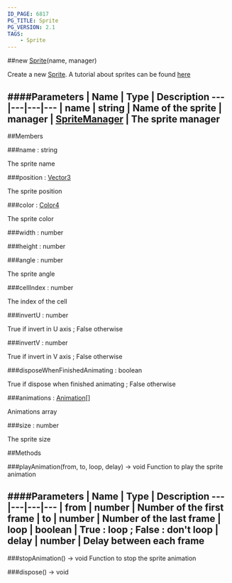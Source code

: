 ```yaml
---
ID_PAGE: 6817
PG_TITLE: Sprite
PG_VERSION: 2.1
TAGS:
    - Sprite
---
```

##new [Sprite](page.php?p=6817)(name, manager)



Create a new [Sprite](page.php?p=6817).
A tutorial about sprites can be found [here](https://github.com/BabylonJS/Babylon.js/wiki/08-Sprites)




####Parameters
 | Name | Type | Description
---|---|---|---
 | name | string | Name of the sprite
 | manager | [SpriteManager](page.php?p=6818) | The sprite manager
---

##Members

###name : string




The sprite name



###position : [Vector3](page.php?p=6751)




The sprite position



###color : [Color4](page.php?p=6749)




The sprite color



###width : number


###height : number


###angle : number




The sprite angle



###cellIndex : number




The index of the cell



###invertU : number




True if invert in U axis ; False otherwise



###invertV : number




True if invert in V axis ; False otherwise



###disposeWhenFinishedAnimating : boolean




True if dispose when finished animating ; False otherwise



###animations : [Animation](page.php?p=6684)[]




Animations array









###size : number




The sprite size





##Methods

###playAnimation(from, to, loop, delay) &rarr; void
Function to play the sprite animation





####Parameters
 | Name | Type | Description
---|---|---|---
 | from | number | Number of the first frame
 | to | number | Number of the last frame
 | loop | boolean | True : loop ; False : don't loop
 | delay | number | Delay between each frame
---

###stopAnimation() &rarr; void
Function to stop the sprite animation






###dispose() &rarr; void


